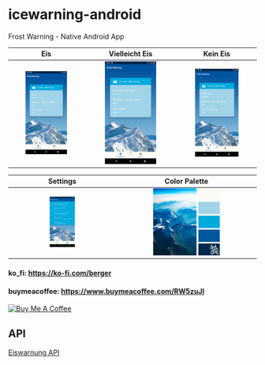 # icewarning-android
Frost Warning - Native Android App 

Eis             |  Vielleicht Eis | Kein Eis
:-------------------------:|:-------------------------:|:-------------------------:
<img src='screenshot_eis.png' width='60%'>  |  <img src='screenshot_vllt_eis.png' width='60%'> | <img src='screenshot_kein_eis.png' width='60%'>

Settings             |  Color Palette
:-------------------------:|:-------------------------:
<img src='screenshot_settings.png' width='25%'>  |  <img src='color_palette.jpg' width='50%'> |

#### ko_fi: https://ko-fi.com/berger
#### buymeacoffee: https://www.buymeacoffee.com/RW5zuJI
<a href="https://www.buymeacoffee.com/RW5zuJI" target="_blank"><img src="https://cdn.buymeacoffee.com/buttons/default-black.png" alt="Buy Me A Coffee" style="height: 31px !important;width: 117px !important;" ></a>


## API
[Eiswarnung API](https://www.eiswarnung.de/rest-api/)

